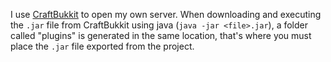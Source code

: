 I use <a href="https://getbukkit.org/download/craftbukkit">CraftBukkit</a> to open my own server.
When downloading and executing the ```.jar``` file from CraftBukkit using java (```java -jar <file>.jar```), a folder called "plugins" is generated in the same location, that's where you must place the ```.jar``` file exported from the project.
